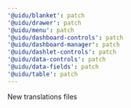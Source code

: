 ```yaml
---
'@uidu/blanket': patch
'@uidu/drawer': patch
'@uidu/menu': patch
'@uidu/dashboard-controls': patch
'@uidu/dashboard-manager': patch
'@uidu/dashlet-controls': patch
'@uidu/data-controls': patch
'@uidu/data-fields': patch
'@uidu/table': patch
---
```


New translations files
